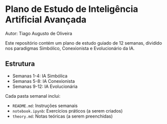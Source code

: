 # Plano de Estudo de Inteligência Artificial Avançada
Autor: Tiago Augusto de Oliveira

Este repositório contém um plano de estudo guiado de 12 semanas, dividido nos paradigmas Simbólico, Conexionista e Evolucionário da IA.

## Estrutura
- Semanas 1-4: IA Simbólica
- Semanas 5-8: IA Conexionista
- Semanas 9-12: IA Evolucionária

Cada pasta semanal inclui:
- `README.md`: Instruções semanais
- `notebook.ipynb`: Exercícios práticos (a serem criados)
- `theory.md`: Notas teóricas (a serem preenchidas)
